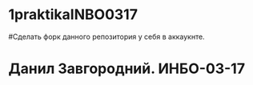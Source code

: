 # 1praktikaINBO0317
#Сделать форк данного репозитория у себя в аккаукнте.

# Данил Завгородний. ИНБО-03-17
